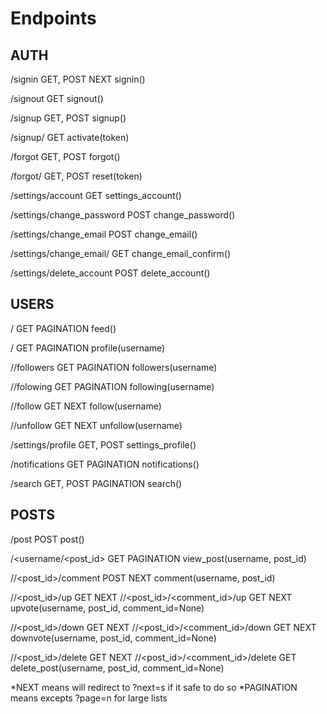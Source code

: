 Endpoints
=========

AUTH
----

/signin                                     GET, POST       NEXT
    signin()

/signout                                    GET
    signout()

/signup                                     GET, POST
    signup()

/signup/<token>                             GET
    activate(token)

/forgot                                     GET, POST
    forgot()

/forgot/<token>                             GET, POST
    reset(token)

/settings/account                           GET
    settings_account()

/settings/change_password                   POST
    change_password()

/settings/change_email                      POST
    change_email()

/settings/change_email/<token>              GET
    change_email_confirm()

/settings/delete_account                    POST
    delete_account()

USERS
-----

/                                           GET             PAGINATION
    feed()

/<username>                                 GET             PAGINATION
    profile(username)

/<username>/followers                       GET             PAGINATION
    followers(username)

/<username>/folowing                        GET             PAGINATION
    following(username)

/<username>/follow                          GET             NEXT
    follow(username)

/<username>/unfollow                        GET             NEXT
    unfollow(username)

/settings/profile                           GET, POST
    settings_profile()

/notifications                              GET             PAGINATION
    notifications()

/search                                     GET, POST       PAGINATION
    search()

POSTS
-----

/post                                       POST
    post()

/<username/<post_id>                        GET             PAGINATION
    view_post(username, post_id)

/<username>/<post_id>/comment               POST            NEXT
    comment(username, post_id)

/<username>/<post_id>/up                    GET             NEXT
/<username>/<post_id>/<comment_id>/up       GET             NEXT
    upvote(username, post_id, comment_id=None)

/<username>/<post_id>/down                  GET             NEXT
/<username>/<post_id>/<comment_id>/down     GET             NEXT
    downvote(username, post_id, comment_id=None)

/<username>/<post_id>/delete                GET             NEXT
/<username>/<post_id>/<comment_id>/delete   GET
    delete_post(username, post_id, comment_id=None)





*NEXT means will redirect to ?next=s if it safe to do so
*PAGINATION means excepts ?page=n for large lists
